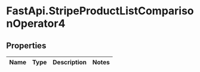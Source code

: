 # FastApi.StripeProductListComparisonOperator4

## Properties
Name | Type | Description | Notes
------------ | ------------- | ------------- | -------------
